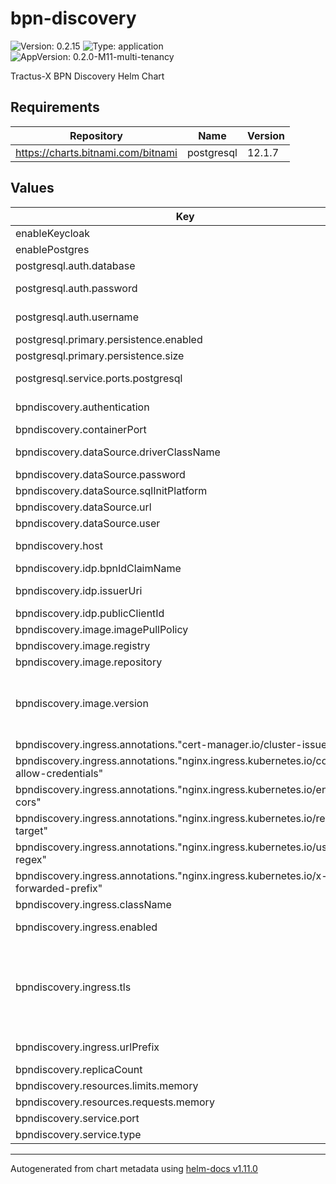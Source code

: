 # bpn-discovery

![Version: 0.2.15](https://img.shields.io/badge/Version-0.2.15-informational?style=flat-square) ![Type: application](https://img.shields.io/badge/Type-application-informational?style=flat-square) ![AppVersion: 0.2.0-M11-multi-tenancy](https://img.shields.io/badge/AppVersion-0.2.0--M11--multi--tenancy-informational?style=flat-square)

Tractus-X BPN Discovery Helm Chart

## Requirements

| Repository | Name | Version |
|------------|------|---------|
| https://charts.bitnami.com/bitnami | postgresql | 12.1.7 |

## Values

| Key                                                                                   | Type   | Default                             | Description                                                                                                                                                                                                                              |
|---------------------------------------------------------------------------------------|--------|-------------------------------------|------------------------------------------------------------------------------------------------------------------------------------------------------------------------------------------------------------------------------------------|
| enableKeycloak                                                                        | bool   | `false`                             |                                                                                                                                                                                                                                          |
| enablePostgres                                                                        | bool   | `true`                              |                                                                                                                                                                                                                                          |
| postgresql.auth.database                                                              | string | `"bpndiscovery"`                    | Database name                                                                                                                                                                                                                            |
| postgresql.auth.password                                                              | string | `"password"`                        | Password for authentication at the database                                                                                                                                                                                              |
| postgresql.auth.username                                                              | string | `"catenax"`                         | Username that is used to authenticate at the database                                                                                                                                                                                    |
| postgresql.primary.persistence.enabled                                                | bool   | `true`                              | Persistence enabled                                                                                                                                                                                                                      |
| postgresql.primary.persistence.size                                                   | string | `"50Gi"`                            | Size of persistence                                                                                                                                                                                                                      |
| postgresql.service.ports.postgresql                                                   | int    | `5432`                              | Size of the PersistentVolume that persists the data                                                                                                                                                                                      |
| bpndiscovery.authentication                                                           | bool   | `true`                              | Enables OAuth2 based authentication/authorization                                                                                                                                                                                        |
| bpndiscovery.containerPort                                                            | int    | `4243`                              | Containerport                                                                                                                                                                                                                            |
| bpndiscovery.dataSource.driverClassName                                               | string | `"org.postgresql.Driver"`           | The driver class name for the database connection                                                                                                                                                                                        |
| bpndiscovery.dataSource.password                                                      | string | `"password"`                        | Datasource password                                                                                                                                                                                                                      |
| bpndiscovery.dataSource.sqlInitPlatform                                               | string | `"pg"`                              | Datasource InitPlatform                                                                                                                                                                                                                  |
| bpndiscovery.dataSource.url                                                           | string | `"jdbc:postgresql://database:5432"` | Datasource URL                                                                                                                                                                                                                           |
| bpndiscovery.dataSource.user                                                          | string | `"user"`                            | Datasource user                                                                                                                                                                                                                          |
| bpndiscovery.host                                                                     | string | `"localhost"`                       | This value is used by the Ingress object (if enabled) to route traffic                                                                                                                                                                   |
| bpndiscovery.idp.bpnIdClaimName                                                       | string | `"bpn"`                             | bpnId claim Name                                                                                                                                                                                                                         |
| bpndiscovery.idp.issuerUri                                                            | string | `""`                                | The issuer URI of the OAuth2 identity provider                                                                                                                                                                                           |
| bpndiscovery.idp.publicClientId                                                       | string | `"default-cleint"`                  | ClientId                                                                                                                                                                                                                                 |
| bpndiscovery.image.imagePullPolicy                                                    | string | `"IfNotPresent"`                    | ImagepullPolicy                                                                                                                                                                                                                          |
| bpndiscovery.image.registry                                                           | string | `"ghcr.io/catenax-ng"`              | Image registry                                                                                                                                                                                                                           |
| bpndiscovery.image.repository                                                         | string | `"sldt-bpn-discovery"`              | Image repository                                                                                                                                                                                                                         |
| bpndiscovery.image.version                                                            | string | `""`                                | ersion of image. By default the app Version from Chart.yml is used. You can overwrite the version to use an  other version of sldt-bpn-discovery                                                                                         |
| bpndiscovery.ingress.annotations."cert-manager.io/cluster-issuer"                     | string | `"selfsigned-cluster-issuer"`       |                                                                                                                                                                                                                                          |
| bpndiscovery.ingress.annotations."nginx.ingress.kubernetes.io/cors-allow-credentials" | string | `"true"`                            |                                                                                                                                                                                                                                          |
| bpndiscovery.ingress.annotations."nginx.ingress.kubernetes.io/enable-cors"            | string | `"true"`                            |                                                                                                                                                                                                                                          |
| bpndiscovery.ingress.annotations."nginx.ingress.kubernetes.io/rewrite-target"         | string | `"/$2"`                             |                                                                                                                                                                                                                                          |
| bpndiscovery.ingress.annotations."nginx.ingress.kubernetes.io/use-regex"              | string | `"true"`                            |                                                                                                                                                                                                                                          |
| bpndiscovery.ingress.annotations."nginx.ingress.kubernetes.io/x-forwarded-prefix"     | string | `"/bpndiscovery"`                   |                                                                                                                                                                                                                                          |
| bpndiscovery.ingress.className                                                        | string | `"nginx"`                           | The Ingress class name                                                                                                                                                                                                                   |
| bpndiscovery.ingress.enabled                                                          | bool   | `false`                             | Configures if an Ingress resource is created                                                                                                                                                                                             |
| bpndiscovery.ingress.tls                                                              | bool   | `false`                             | Configures whether the `Ingress` should include TLS configuration. In that case, a separate `Secret` (as defined by `registry.ingress.tlsSecretName`) needs to be provided manually or by using [cert-manager](https://cert-manager.io/) |
| bpndiscovery.ingress.urlPrefix                                                        | string | `"/bpndiscovery"`                   | The url prefix that is used by the Ingress resource to route traffic                                                                                                                                                                     |
| bpndiscovery.replicaCount                                                             | int    | `1`                                 | Replica count                                                                                                                                                                                                                            |
| bpndiscovery.resources.limits.memory                                                  | string | `"1024Mi"`                          | Resources limit memory                                                                                                                                                                                                                   |
| bpndiscovery.resources.requests.memory                                                | string | `"512Mi"`                           | Resources request memory                                                                                                                                                                                                                 |
| bpndiscovery.service.port                                                             | int    | `8080`                              | Service port                                                                                                                                                                                                                             |
| bpndiscovery.service.type                                                             | string | `"ClusterIP"`                       | Service type                                                                                                                                                                                                                             |

----------------------------------------------
Autogenerated from chart metadata using [helm-docs v1.11.0](https://github.com/norwoodj/helm-docs/releases/v1.11.0)
